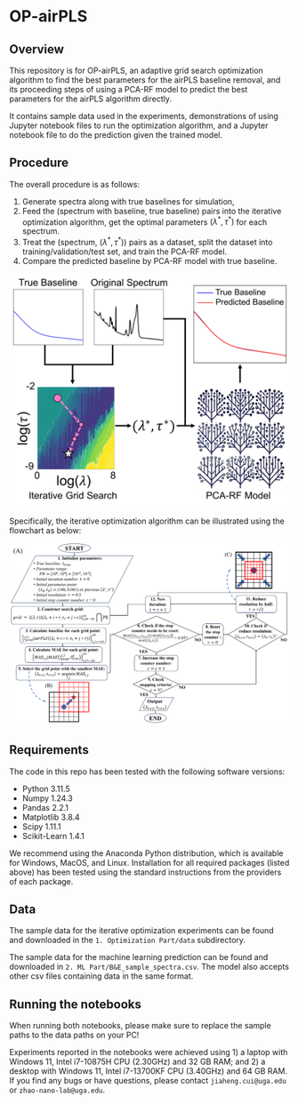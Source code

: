 # OP-airPLS

## Overview

This repository is for OP-airPLS, an adaptive grid search optimization algorithm to find the best parameters for the airPLS baseline removal, and its proceeding steps of using a PCA-RF model to predict the best parameters for the airPLS algorithm directly.

It contains sample data used in the experiments, demonstrations of using Jupyter notebook files to run the optimization algorithm, and a Jupyter notebook file to do the prediction given the trained model. 

## Procedure

The overall procedure is as follows:

1. Generate spectra along with true baselines for simulation,
2. Feed the (spectrum with baseline, true baseline) pairs into the iterative optimization algorithm, get the optimal parameters $`(\lambda^*, \tau^*)`$ for each spectrum.
3. Treat the (spectrum, $`(\lambda^*, \tau^*)`$) pairs as a dataset, split the dataset into training/validation/test set, and train the PCA-RF model.
4. Compare the predicted baseline by PCA-RF model with true baseline.

![TOC](/images/OP-airPLS-Table-of-Content.png)

Specifically, the iterative optimization algorithm can be illustrated using the flowchart as below:

![flowchart](/images/OP-airPLS-flowchart.png)

## Requirements

The code in this repo has been tested with the following software versions:
- Python 3.11.5
- Numpy 1.24.3
- Pandas 2.2.1
- Matplotlib 3.8.4
- Scipy 1.11.1
- Scikit-Learn 1.4.1

We recommend using the Anaconda Python distribution, which is available for Windows, MacOS, and Linux. Installation for all required packages (listed above) has been tested using the standard instructions from the providers of each package. 

## Data

The sample data for the iterative optimization experiments can be found and downloaded in the `1. Optimization Part/data` subdirectory.

The sample data for the machine learning prediction can be found and downloaded in `2. ML Part/B&E_sample_spectra.csv`. The model also accepts other csv files containing data in the same format.

## Running the notebooks

When running both notebooks, please make sure to replace the sample paths to the data paths on your PC!

Experiments reported in the notebooks were achieved using 1) a laptop with Windows 11, Intel i7-10875H CPU (2.30GHz) and 32 GB RAM; and 2) a desktop with Windows 11, Intel i7-13700KF CPU (3.40GHz) and 64 GB RAM. If you find any bugs or have questions, please contact `jiaheng.cui@uga.edu` or `zhao-nano-lab@uga.edu`.

